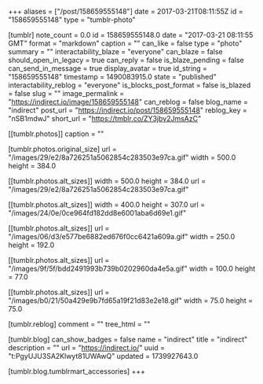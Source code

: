 +++
aliases = ["/post/158659555148"]
date = 2017-03-21T08:11:55Z
id = "158659555148"
type = "tumblr-photo"

[tumblr]
note_count = 0.0
id = 158659555148.0
date = "2017-03-21 08:11:55 GMT"
format = "markdown"
caption = ""
can_like = false
type = "photo"
summary = ""
interactability_blaze = "everyone"
can_blaze = false
should_open_in_legacy = true
can_reply = false
is_blaze_pending = false
can_send_in_message = true
display_avatar = true
id_string = "158659555148"
timestamp = 1490083915.0
state = "published"
interactability_reblog = "everyone"
is_blocks_post_format = false
is_blazed = false
slug = ""
image_permalink = "https://indirect.io/image/158659555148"
can_reblog = false
blog_name = "indirect"
post_url = "https://indirect.io/post/158659555148"
reblog_key = "nSB1mdwJ"
short_url = "https://tmblr.co/ZY3jby2JmsAzC"

[[tumblr.photos]]
caption = ""

[tumblr.photos.original_size]
url = "/images/29/e2/8a726251a5062854c283503e97ca.gif"
width = 500.0
height = 384.0

[[tumblr.photos.alt_sizes]]
width = 500.0
height = 384.0
url = "/images/29/e2/8a726251a5062854c283503e97ca.gif"

[[tumblr.photos.alt_sizes]]
width = 400.0
height = 307.0
url = "/images/24/0e/0ce964fd182dd8e6001aba6d69e1.gif"

[[tumblr.photos.alt_sizes]]
url = "/images/06/d3/e577be6882ed676f0cc6421a609a.gif"
width = 250.0
height = 192.0

[[tumblr.photos.alt_sizes]]
url = "/images/9f/5f/bdd2491993b739b0202960da4e5a.gif"
width = 100.0
height = 77.0

[[tumblr.photos.alt_sizes]]
url = "/images/b0/21/50a429e9b7fd65a19f21d83e2e18.gif"
width = 75.0
height = 75.0

[tumblr.reblog]
comment = ""
tree_html = ""

[tumblr.blog]
can_show_badges = false
name = "indirect"
title = "indirect"
description = ""
url = "https://indirect.io/"
uuid = "t:PgyUJU3SA2Klwyt81UWAwQ"
updated = 1739927643.0

[tumblr.blog.tumblrmart_accessories]
+++
